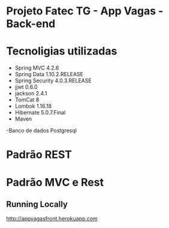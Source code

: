 # Projeto Fatec TG - App Vagas - Back-end

# Tecnoligias utilizadas
- Spring MVC 4.2.6
- Spring Data 1.10.2.RELEASE
- Spring Security 4.0.3.RELEASE
- jjwt 0.6.0 
- jackson 2.4.1
- TomCat 8
- Lombok 1.16.18
- Hibernate 5.0.7.Final
- Maven 

-Banco de dados Postgresql

# Padrão REST
# Padrão MVC e Rest

## Running Locally
http://appvagasfront.herokuapp.com
